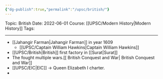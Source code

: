 ```yaml
---
{"dg-publish":true,"permalink":"/upsc/british/"}
---
```


Topic: British
Date: 2022-06-01
Course: [[UPSC/Modern History\|Modern History]]
Tags: 

---



- [[Jahangir Farman\|Jahangir Farman]] in year 1609 
	- [[UPSC/Captain William Hawkins\|Captain William Hawkins]]
- [[UPSC/British\|British]] first factory in [[Surat\|Surat]]
- The fought multiple wars.[[ British Conquest and War\| British Conquest and War]]
- [[UPSC/EIC\|EIC]] -> Queen Elizabeth I charter. 
- 

